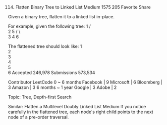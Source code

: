 114. Flatten Binary Tree to Linked List
Medium 1575 205 Favorite Share

Given a binary tree, flatten it to a linked list in-place.

For example, given the following tree:
    1
   / \
  2   5
 / \   \
3   4   6

The flattened tree should look like:
1
 \
  2
   \
    3
     \
      4
       \
        5
         \
          6
Accepted 246,978
Submissions 573,534

Contributor LeetCode
0 ~ 6 months
Facebook | 9 Microsoft | 6 Bloomberg | 3 Amazon | 3
6 months ~ 1 year
Google | 3 Adobe | 2

Topic: Tree, Depth-first Search

Similar:
Flatten a Multilevel Doubly Linked List Medium
If you notice carefully in the flattened tree, each node's right child points to the next node of a pre-order traversal.
